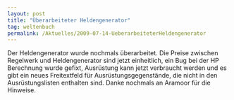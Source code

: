 ```yaml
---
layout: post
title: "Überarbeiteter Heldengenerator"
tag: weltenbuch
permalink: /Aktuelles/2009-07-14-UeberarbeiteterHeldengenerator
---
```



Der Heldengenerator wurde nochmals überarbeitet. Die Preise zwischen Regelwerk und Heldengenerator sind jetzt einheitlich, ein Bug bei der HP Berechnung wurde gefixt, Ausrüstung kann jetzt verbraucht werden und es gibt ein neues Freitextfeld für Ausrüstungsgegenstände, die nicht in den Ausrüstungslisten enthalten sind. Danke nochmals an Aramoor für die Hinweise.

